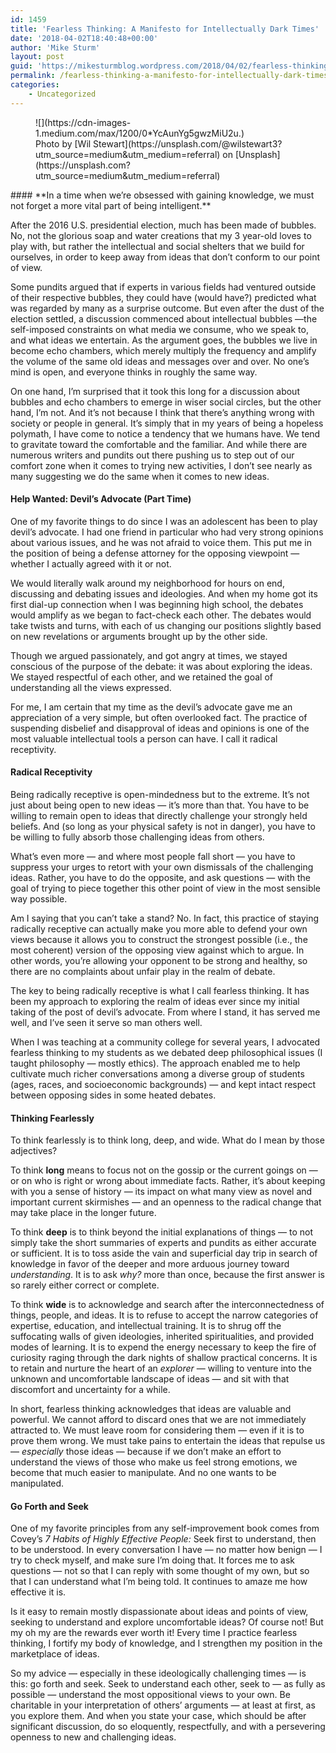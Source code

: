 ```yaml
---
id: 1459
title: 'Fearless Thinking: A Manifesto for Intellectually Dark Times'
date: '2018-04-02T18:40:48+00:00'
author: 'Mike Sturm'
layout: post
guid: 'https://mikesturmblog.wordpress.com/2018/04/02/fearless-thinking-a-manifesto-for-intellectually-dark-times/'
permalink: /fearless-thinking-a-manifesto-for-intellectually-dark-times/
categories:
    - Uncategorized
---
```


<figure class="wp-caption">![](https://cdn-images-1.medium.com/max/1200/0*YcAunYg5gwzMiU2u.)<figcaption class="wp-caption-text">Photo by [Wil Stewart](https://unsplash.com/@wilstewart3?utm_source=medium&utm_medium=referral) on [Unsplash](https://unsplash.com?utm_source=medium&utm_medium=referral)</figcaption></figure>#### **In a time when we’re obsessed with gaining knowledge, we must not forget a more vital part of being intelligent.**

After the 2016 U.S. presidential election, much has been made of bubbles. No, not the glorious soap and water creations that my 3 year-old loves to play with, but rather the intellectual and social shelters that we build for ourselves, in order to keep away from ideas that don’t conform to our point of view.

Some pundits argued that if experts in various fields had ventured outside of their respective bubbles, they could have (would have?) predicted what was regarded by many as a surprise outcome. But even after the dust of the election settled, a discussion commenced about intellectual bubbles —the self-imposed constraints on what media we consume, who we speak to, and what ideas we entertain. As the argument goes, the bubbles we live in become echo chambers, which merely multiply the frequency and amplify the volume of the same old ideas and messages over and over. No one’s mind is open, and everyone thinks in roughly the same way.

On one hand, I’m surprised that it took this long for a discussion about bubbles and echo chambers to emerge in wiser social circles, but the other hand, I’m not. And it’s not because I think that there’s anything wrong with society or people in general. It’s simply that in my years of being a hopeless polymath, I have come to notice a tendency that we humans have. We tend to gravitate toward the comfortable and the familiar. And while there are numerous writers and pundits out there pushing us to step out of our comfort zone when it comes to trying new activities, I don’t see nearly as many suggesting we do the same when it comes to new ideas.

#### Help Wanted: Devil’s Advocate (Part Time)

One of my favorite things to do since I was an adolescent has been to play devil’s advocate. I had one friend in particular who had very strong opinions about various issues, and he was not afraid to voice them. This put me in the position of being a defense attorney for the opposing viewpoint — whether I actually agreed with it or not.

We would literally walk around my neighborhood for hours on end, discussing and debating issues and ideologies. And when my home got its first dial-up connection when I was beginning high school, the debates would amplify as we began to fact-check each other. The debates would take twists and turns, with each of us changing our positions slightly based on new revelations or arguments brought up by the other side.

Though we argued passionately, and got angry at times, we stayed conscious of the purpose of the debate: it was about exploring the ideas. We stayed respectful of each other, and we retained the goal of understanding all the views expressed.

For me, I am certain that my time as the devil’s advocate gave me an appreciation of a very simple, but often overlooked fact. The practice of suspending disbelief and disapproval of ideas and opinions is one of the most valuable intellectual tools a person can have. I call it radical receptivity.

#### Radical Receptivity

Being radically receptive is open-mindedness but to the extreme. It’s not just about being open to new ideas — it’s more than that. You have to be willing to remain open to ideas that directly challenge your strongly held beliefs. And (so long as your physical safety is not in danger), you have to be willing to fully absorb those challenging ideas from others.

What’s even more — and where most people fall short — you have to suppress your urges to retort with your own dismissals of the challenging ideas. Rather, you have to do the opposite, and ask questions — with the goal of trying to piece together this other point of view in the most sensible way possible.

Am I saying that you can’t take a stand? No. In fact, this practice of staying radically receptive can actually make you more able to defend your own views because it allows you to construct the strongest possible (i.e., the most coherent) version of the opposing view against which to argue. In other words, you’re allowing your opponent to be strong and healthy, so there are no complaints about unfair play in the realm of debate.

The key to being radically receptive is what I call fearless thinking. It has been my approach to exploring the realm of ideas ever since my initial taking of the post of devil’s advocate. From where I stand, it has served me well, and I’ve seen it serve so man others well.

When I was teaching at a community college for several years, I advocated fearless thinking to my students as we debated deep philosophical issues (I taught philosophy — mostly ethics). The approach enabled me to help cultivate much richer conversations among a diverse group of students (ages, races, and socioeconomic backgrounds) — and kept intact respect between opposing sides in some heated debates.

#### **Thinking Fearlessly**

To think fearlessly is to think long, deep, and wide. What do I mean by those adjectives?

To think **long** means to focus not on the gossip or the current goings on — or on who is right or wrong about immediate facts. Rather, it’s about keeping with you a sense of history — its impact on what many view as novel and important current skirmishes — and an openness to the radical change that may take place in the longer future.

To think **deep** is to think beyond the initial explanations of things — to not simply take the short summaries of experts and pundits as either accurate or sufficient. It is to toss aside the vain and superficial day trip in search of knowledge in favor of the deeper and more arduous journey toward *understanding*. It is to ask *why?* more than once, because the first answer is so rarely either correct or complete.

To think **wide** is to acknowledge and search after the interconnectedness of things, people, and ideas. It is to refuse to accept the narrow categories of expertise, education, and intellectual training. It is to shrug off the suffocating walls of given ideologies, inherited spiritualities, and provided modes of learning. It is to expend the energy necessary to keep the fire of curiosity raging through the dark nights of shallow practical concerns. It is to retain and nurture the heart of an *explorer* — willing to venture into the unknown and uncomfortable landscape of ideas — and sit with that discomfort and uncertainty for a while.

In short, fearless thinking acknowledges that ideas are valuable and powerful. We cannot afford to discard ones that we are not immediately attracted to. We must leave room for considering them — even if it is to prove them wrong. We must take pains to entertain the ideas that repulse us — *especially* those ideas — because if we don’t make an effort to understand the views of those who make us feel strong emotions, we become that much easier to manipulate. And no one wants to be manipulated.

#### **Go Forth and Seek**

One of my favorite principles from any self-improvement book comes from Covey’s *7 Habits of Highly Effective People:* Seek first to understand, then to be understood. In every conversation I have — no matter how benign — I try to check myself, and make sure I’m doing that. It forces me to ask questions — not so that I can reply with some thought of my own, but so that I can understand what I’m being told. It continues to amaze me how effective it is.

Is it easy to remain mostly dispassionate about ideas and points of view, seeking to understand and explore uncomfortable ideas? Of course not! But my oh my are the rewards ever worth it! Every time I practice fearless thinking, I fortify my body of knowledge, and I strengthen my position in the marketplace of ideas.

So my advice — especially in these ideologically challenging times — is this: go forth and seek. Seek to understand each other, seek to — as fully as possible — understand the most oppositional views to your own. Be charitable in your interpretation of others’ arguments — at least at first, as you explore them. And when you state your case, which should be after significant discussion, do so eloquently, respectfully, and with a persevering openness to new and challenging ideas.